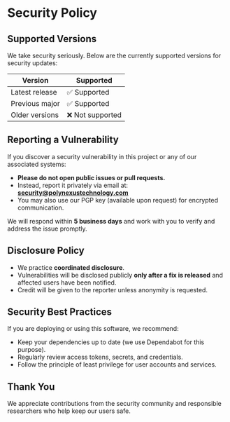 # Security Policy

## Supported Versions

We take security seriously. Below are the currently supported versions for security updates:

| Version         | Supported          |
| --------------- | ------------------ |
| Latest release  | ✅ Supported       |
| Previous major  | ✅ Supported       |
| Older versions  | ❌ Not supported   |

## Reporting a Vulnerability

If you discover a security vulnerability in this project or any of our associated systems:

- **Please do not open public issues or pull requests.**
- Instead, report it privately via email at: **security@polynexustechnology.com**
- You may also use our PGP key (available upon request) for encrypted communication.

We will respond within **5 business days** and work with you to verify and address the issue promptly.

## Disclosure Policy

- We practice **coordinated disclosure**.
- Vulnerabilities will be disclosed publicly **only after a fix is released** and affected users have been notified.
- Credit will be given to the reporter unless anonymity is requested.

## Security Best Practices

If you are deploying or using this software, we recommend:
- Keep your dependencies up to date (we use Dependabot for this purpose).
- Regularly review access tokens, secrets, and credentials.
- Follow the principle of least privilege for user accounts and services.

## Thank You

We appreciate contributions from the security community and responsible researchers who help keep our users safe.
